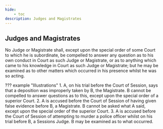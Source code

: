 ```yaml
---
hide:
    - toc
description: Judges and Magistrates
---
```


## Judges and Magistrates

No Judge or Magistrate shall, except upon the special order of some Court to which he is subordinate, be compelled to answer any question as to his own conduct in Court as such Judge or Magistrate, or as to anything which came to his knowledge in Court as such Judge or Magistrate; but he may be examined as to other matters which occurred in his presence whilst he was so acting.

??? example "Illustrations"
    1. A, on his trial before the Court of Session, says that a deposition was improperly taken by B, the Magistrate. B cannot be compelled to answer questions as to this, except upon the special order of a superior Court.
    2. A is accused before the Court of Session of having given false evidence before B, a Magistrate. B cannot be asked what A said, except upon the special order of the superior Court.
    3. A is accused before the Court of Session of attempting to murder a police officer whilst on his trial before B, a Sessions Judge. B may be examined as to what occurred.
